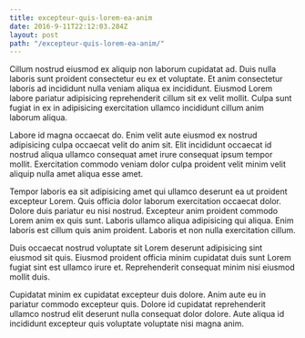 ```yaml
---
title: excepteur-quis-lorem-ea-anim
date: 2016-9-11T22:12:03.284Z
layout: post
path: "/excepteur-quis-lorem-ea-anim/"
---
```


Cillum nostrud eiusmod ex aliquip non laborum cupidatat ad. Duis nulla laboris sunt proident consectetur eu ex et voluptate. Et anim consectetur laboris ad incididunt nulla veniam aliqua ex incididunt. Eiusmod Lorem labore pariatur adipisicing reprehenderit cillum sit ex velit mollit. Culpa sunt fugiat in ex in adipisicing exercitation ullamco incididunt cillum anim laborum aliqua.

Labore id magna occaecat do. Enim velit aute eiusmod ex nostrud adipisicing culpa occaecat velit do anim sit. Elit incididunt occaecat id nostrud aliqua ullamco consequat amet irure consequat ipsum tempor mollit. Exercitation commodo veniam dolor culpa proident velit minim velit aliquip nulla amet aliqua esse amet.

Tempor laboris ea sit adipisicing amet qui ullamco deserunt ea ut proident excepteur Lorem. Quis officia dolor laborum exercitation occaecat dolor. Dolore duis pariatur eu nisi nostrud. Excepteur anim proident commodo Lorem anim ex quis sunt. Laboris ullamco aliqua adipisicing qui aliqua. Enim laboris est cillum quis anim proident. Laboris et non nulla exercitation cillum.

Duis occaecat nostrud voluptate sit Lorem deserunt adipisicing sint eiusmod sit quis. Eiusmod proident officia minim cupidatat duis sunt Lorem fugiat sint est ullamco irure et. Reprehenderit consequat minim nisi eiusmod mollit duis.

Cupidatat minim ex cupidatat excepteur duis dolore. Anim aute eu in pariatur commodo excepteur quis. Dolore id cupidatat reprehenderit ullamco nostrud elit deserunt nulla consequat dolor dolore. Aute aliqua id incididunt excepteur quis voluptate voluptate nisi magna anim.
